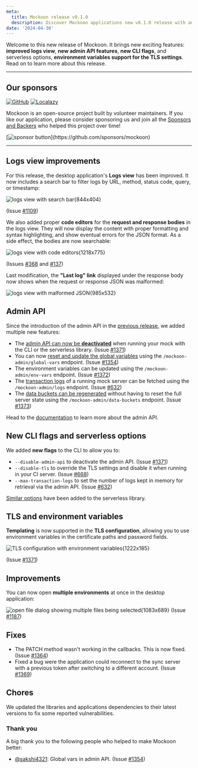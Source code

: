 ```yaml
---
meta:
  title: Mockoon release v8.1.0
  description: Discover Mockoon applications new v8.1.0 release with an improved logs view, new admin API features, new CLI flags, and serverless options, TLS and environment variables support, and more.
date: '2024-04-30'
---
```


Welcome to this new release of Mockoon. It brings new exciting features: **improved logs view**, **new admin API features**, **new CLI flags**, and serverless options, **environment variables support for the TLS settings**. Read on to learn more about this release.

---

## Our sponsors

[![GitHub](https://mockoon.com/images/sponsors/github.png)](https://github.blog/2023-04-12-github-accelerator-our-first-cohort-and-whats-next/)
[![Localazy](https://mockoon.com/images/sponsors/localazy.png)](https://localazy.com/register?ref=a9CiDC61gOac-azO)

Mockoon is an open-source project built by volunteer maintainers. If you like our application, please consider sponsoring us and join all the [Sponsors and Backers](https://github.com/mockoon/mockoon/blob/main/backers.md) who helped this project over time!

[![sponsor button](https://mockoon.com/images/sponsor-btn-250.png?)](https://github.com/sponsors/mockoon)

---

## Logs view improvements

For this release, the desktop application's **Logs view** has been improved. It now includes a search bar to filter logs by URL, method, status code, query, or timestamp:

![logs view with search bar{844x404}](/images/releases/8.1.0/filter-logs-by-url.png)

(Issue [#1109](https://github.com/mockoon/mockoon/issues/1109))

We also added proper **code editors** for the **request and response bodies** in the logs view. They will now display the content with proper formatting and syntax highlighting, and show eventual errors for the JSON format. As a side effect, the bodies are now searchable:

![logs view with code editors{1218x775}](/images/releases/8.1.0/code-editors-logs-view.png)

(Issues [#368](https://github.com/mockoon/mockoon/issues/368) and [#137](https://github.com/mockoon/mockoon/issues/137))

Last modification, the **"Last log" link** displayed under the response body now shows when the request or response JSON was malformed:

![logs view with malformed JSON{985x532}](/images/releases/8.1.0/malformed-json-response-link.png)

## Admin API

Since the introduction of the admin API in the [previous release](https://mockoon.com/releases/8.0.0/), we added multiple new features:

- The [admin API can now be **deactivated**](https://mockoon.com/docs/latest/admin-api/overview/#disable-the-admin-api) when running your mock with the CLI or the serverless library. (Issue [#1371](https://github.com/mockoon/mockoon/issues/1371))
- You can now [reset and update the global variables](https://mockoon.com/docs/latest/admin-api/global-variables/) using the `/mockoon-admin/global-vars` endpoint. (Issue [#1354](https://github.com/mockoon/mockoon/issues/1354))
- The environment variables can be updated using the `/mockoon-admin/env-vars` endpoint. (Issue [#1372](https://github.com/mockoon/mockoon/issues/1372))
- The [transaction logs](https://mockoon.com/docs/latest/admin-api/transaction-logs/) of a running mock server can be fetched using the `/mockoon-admin/logs` endpoint. (Issue [#632](https://github.com/mockoon/mockoon/issues/632))
- The [data buckets can be regenerated](https://mockoon.com/docs/latest/admin-api/data-buckets/) without having to reset the full server state using the `/mockoon-admin/data-buckets` endpoint. (Issue [#1373](https://github.com/mockoon/mockoon/issues/1373))

Head to the [documentation](https://mockoon.com/docs/latest/admin-api/overview) to learn more about the admin API.

## New CLI flags and serverless options

We added **new flags** to the CLI to allow you to:

- `--disable-admin-api` to deactivate the admin API. (Issue [#1371](https://github.com/mockoon/mockoon/issues/1371))
- `--disable-tls` to override the TLS settings and disable it when running in your CI server. (Issue [#668](https://github.com/mockoon/mockoon/issues/668))
- `--max-transaction-logs` to set the number of logs kept in memory for retrieval via the admin API. (Issue [#632](https://github.com/mockoon/mockoon/issues/632))

[Similar options](https://github.com/mockoon/mockoon/tree/main/packages/serverless#options) have been added to the serverless library.

## TLS and environment variables

**Templating** is now supported in the **TLS configuration**, allowing you to use environment variables in the certificate paths and password fields.

![TLS configuration with environment variables{1222x185}](/images/releases/8.1.0/tls-env-variables.png)

(Issue [#1371](https://github.com/mockoon/mockoon/issues/1371))

## Improvements

You can now open **multiple environments** at once in the desktop application:

![open file dialog showing multiple files being selected{1083x689}](/images/releases/8.1.0/open-multiple-environments.png)
(Issue [#1187](https://github.com/mockoon/mockoon/issues/1187))

## Fixes

- The PATCH method wasn't working in the callbacks. This is now fixed. (Issue [#1364](https://github.com/mockoon/mockoon/issues/1364))
- Fixed a bug were the application could reconnect to the sync server with a previous token after switching to a different account. (Issue [#1369](https://github.com/mockoon/mockoon/issues/1369))

## Chores

We updated the libraries and applications dependencies to their latest versions to fix some reported vulnerabilities.

### Thank you

A big thank you to the following people who helped to make Mockoon better:

- [@sakshi4321](https://github.com/sakshi4321): Global vars in admin API. (Issue [#1354](https://github.com/mockoon/mockoon/issues/1354))
